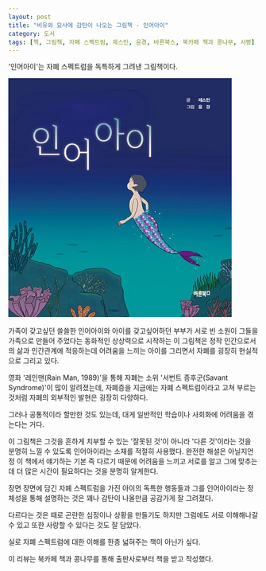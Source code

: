 ```yaml
---
layout: post
title: "비유와 묘사에 감탄이 나오는 그림책 - 인어아이"
category: 도서
tags: [책, 그림책, 자폐 스펙트럼, 제스민, 윤경, 바른북스, 북카페 책과 콩나무, 서평]
---
```


'인어아이'는
자폐 스펙트럼을 독특하게 그려낸 그림책이다.

![표지](/images/mermaid-child-picture-book-h480.jpg)

가족이 갖고싶던 쓸쓸한 인어아이와
아이를 갖고싶어하던 부부가
서로 빈 소원이 그들을 가족으로 만들어 주었다는
동화적인 상상력으로 시작하는 이 그림책은
정작 인간으로서의 삶과 인간관계에 적응하는데 어려움을 느끼는 아이를 그리면서
자폐를 굉장히 현실적으로 그리고 있다.

영화 '레인맨(Rain Man, 1989)'을 통해
자폐는 소위 '서번트 증후군(Savant Syndrome)'이 많이 알려졌는데,
자폐증을 지금에는 자폐 스펙트럼이라고 고쳐 부르는 것처럼
자폐의 외부적인 발현은 굉장히 다양하다.

그러나 공통적이라 할만한 것도 있는데,
대게 일반적인 학습이나 사회화에 어려움을 겪는다는 거다.

이 그림책은 그것을 흔하게 치부할 수 있는 '잘못된 것'이 아니라
'다른 것'이라는 것을 분명히 느낄 수 있도록
인어아이라는 소재를 적절히 사용했다.
완전한 해설은 아닐지언정
이 책에서 얘기하는 기본 즉 다르기 때문에 어려움을 느끼고
서로를 알고 그에 맞추는데 더 많은 시간이 필요하다는 것을 분명히 알게한다.

장면 장면에 담긴 자폐 스펙트럼을 가진 아이의 독특한 행동들과
그를 인어아이라는 정체성을 통해 설명하는 것은
꽤나 감탄이 나올만큼 공감가게 잘 그려졌다.

다르다는 것은 때로 곤란한 심정이나 상황을 만들기도 하지만
그럼에도 서로 이해해나갈 수 있고
또한 사랑할 수 있다는 것도 잘 담았다.

실로 자폐 스펙트럼에 대한 이해를 한층 넓혀주는 책이 아닌가 싶다.



<div class="im im-info">
이 리뷰는 북카페 책과 콩나무를 통해 출판사로부터 책을 받고 작성했다.
</div>
